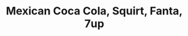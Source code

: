 ---
image:
title: Mexican Coca Cola, Squirt, Fanta, 7up
description:
price: '2.50'
available: true
---